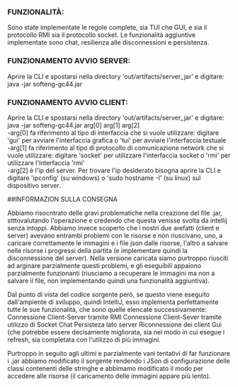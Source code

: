 ### FUNZIONALITÀ:
Sono state implementate le regole complete, sia TUI che GUI, e sia il protocollo RMI sia il protocollo socket. Le funzionalità aggiuntive implementate sono chat, resilienza alle disconnessioni e persistenza.
### FUNZIONAMENTO AVVIO SERVER:
Aprire la CLI e spostarsi nella directory 'out/artifacts/server_jar' e digitare:  java -jar softeng-gc44.jar<br>
### FUNZIONAMENTO AVVIO CLIENT:
Aprire la CLI e spostarsi nella directory 'out/artifacts/server_jar' e digitare:  java -jar softeng-gc44.jar arg[0] arg[1] arg[2]<br>
-arg[0] fa riferimento al tipo di interfaccia che si vuole utilizzare: digitare 'gui' per avviare l'interfaccia grafica o 'tui' per avviare l'interfaccia testuale<br>
-arg[1] fa riferimento al tipo di protocollo di comunicazione network che si vuole utilizzare: digitare 'socket' per utilizzare l'interfaccia socket o 'rmi' per utilizzare l'interfaccia 'rmi'<br>
-arg[2] è l'ip del server. Per trovare l'ip desiderato bisogna aprire la CLI e digitare 'ipconfig' (su windows) o 'sudo hostname -I' (su linux) sul dispositivo server.

##INFORMAZION SULLA CONSEGNA

Abbiamo risocntrato delle gravi problematiche nella creazione del file .jar, stttovalutando l'operazione e credendo che questa venisse svolta da intellij senza intoppi. Abbiamo invece scoperto che i nostri due arefatti (client e server) avevano entrambi problemi con le risorse e non riuscivano, uno, a caricare correttamente le immagini e i file json dalle risorse, l'altro a salvare nelle risorse i progressi della partita (e implementare quindi la disconnessione del server).
Nella versione caricata siamo purtroppo riusciti ad arginare parzialmente questi problemi, e gli eseguibili appaiono parzialmente funzionanti (riusciamo a recuperare le immagini ma non a salvare il file, non implementando quindi una funzionalità aggiuntiva).

Dal punto di vista del codice sorgente però, se questo viene eseguito dall'ampiente di sviluppo, quindi IntelliJ, esso implementa perfettamente tutte le sue funzionalità, che sono quelle elencate successivamente:
	Connessione Client-Server tramite RMI
	Connessione Client-Sever tramite utilizzo di Socket
	Chat
	Persisteza lato server
	Riconnessione dei client
	Gui (che potrebbe essere decisamente migliorata, sia nel modo in cui esegue i refresh, sia completata con l'utilizzo di più immagini.

Purtroppo in seguito agli ultimi e parzialmente vani tentativi di far funzionare i .jar abbiamo modificato il sorgente rendendo i JSon di configurazione delle classi contenenti delle stringhe e abbimamo modificato il modo per accedere alle risorse (il caricamento delle immagini appare più lento).
